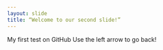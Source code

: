 ```yaml
---
layout: slide
title: “Welcome to our second slide!”
---
```

My first test on GitHub
Use the left arrow to go back!
